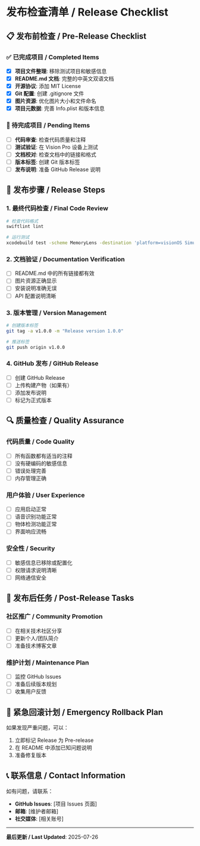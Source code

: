 # 发布检查清单 / Release Checklist

## 📋 发布前检查 / Pre-Release Checklist

### ✅ 已完成项目 / Completed Items

- [x] **项目文件整理**: 移除测试项目和敏感信息
- [x] **README.md 文档**: 完整的中英文双语文档
- [x] **开源协议**: 添加 MIT License
- [x] **Git 配置**: 创建 .gitignore 文件
- [x] **图片资源**: 优化图片大小和文件命名
- [x] **项目元数据**: 完善 Info.plist 和版本信息

### 🔄 待完成项目 / Pending Items

- [ ] **代码审查**: 检查代码质量和注释
- [ ] **测试验证**: 在 Vision Pro 设备上测试
- [ ] **文档校对**: 检查文档中的链接和格式
- [ ] **版本标签**: 创建 Git 版本标签
- [ ] **发布说明**: 准备 GitHub Release 说明

## 📝 发布步骤 / Release Steps

### 1. 最终代码检查 / Final Code Review
```bash
# 检查代码格式
swiftlint lint

# 运行测试
xcodebuild test -scheme MemoryLens -destination 'platform=visionOS Simulator,name=Apple Vision Pro'
```

### 2. 文档验证 / Documentation Verification
- [ ] README.md 中的所有链接都有效
- [ ] 图片资源正确显示
- [ ] 安装说明准确无误
- [ ] API 配置说明清晰

### 3. 版本管理 / Version Management
```bash
# 创建版本标签
git tag -a v1.0.0 -m "Release version 1.0.0"

# 推送标签
git push origin v1.0.0
```

### 4. GitHub 发布 / GitHub Release
- [ ] 创建 GitHub Release
- [ ] 上传构建产物（如果有）
- [ ] 添加发布说明
- [ ] 标记为正式版本

## 🔍 质量检查 / Quality Assurance

### 代码质量 / Code Quality
- [ ] 所有函数都有适当的注释
- [ ] 没有硬编码的敏感信息
- [ ] 错误处理完善
- [ ] 内存管理正确

### 用户体验 / User Experience
- [ ] 应用启动正常
- [ ] 语音识别功能正常
- [ ] 物体检测功能正常
- [ ] 界面响应流畅

### 安全性 / Security
- [ ] 敏感信息已移除或配置化
- [ ] 权限请求说明清晰
- [ ] 网络通信安全

## 📢 发布后任务 / Post-Release Tasks

### 社区推广 / Community Promotion
- [ ] 在相关技术社区分享
- [ ] 更新个人/团队简介
- [ ] 准备技术博客文章

### 维护计划 / Maintenance Plan
- [ ] 监控 GitHub Issues
- [ ] 准备后续版本规划
- [ ] 收集用户反馈

## 🚨 紧急回滚计划 / Emergency Rollback Plan

如果发现严重问题，可以：
1. 立即标记 Release 为 Pre-release
2. 在 README 中添加已知问题说明
3. 准备修复版本

## 📞 联系信息 / Contact Information

如有问题，请联系：
- **GitHub Issues**: [项目 Issues 页面]
- **邮箱**: [维护者邮箱]
- **社交媒体**: [相关账号]

---

**最后更新 / Last Updated**: 2025-07-26
